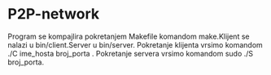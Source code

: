 # P2P-network
Program se kompajlira pokretanjem Makefile komandom make.Klijent se nalazi u bin/client.Server u bin/server.
Pokretanje klijenta vrsimo komandom ./C ime_hosta broj_porta .
Pokretanje servera vrsimo komandom sudo ./S broj_porta.
